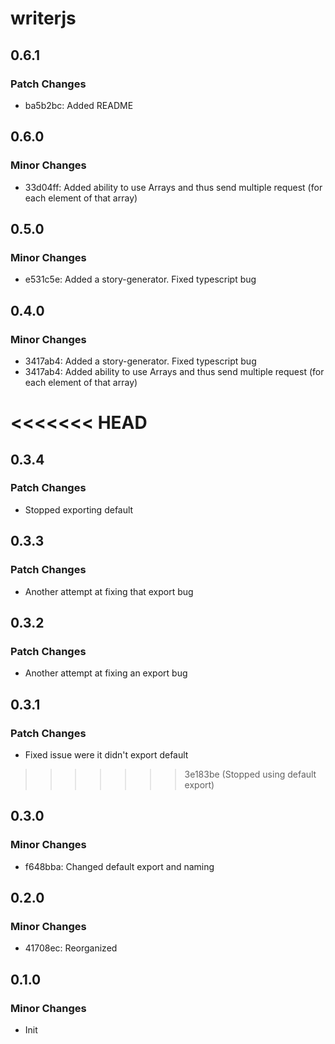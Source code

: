 # writerjs

## 0.6.1

### Patch Changes

- ba5b2bc: Added README

## 0.6.0

### Minor Changes

- 33d04ff: Added ability to use Arrays and thus send multiple request (for each element of that array)

## 0.5.0

### Minor Changes

- e531c5e: Added a story-generator. Fixed typescript bug

## 0.4.0

### Minor Changes

- 3417ab4: Added a story-generator. Fixed typescript bug
- 3417ab4: Added ability to use Arrays and thus send multiple request (for each element of that array)

# <<<<<<< HEAD

## 0.3.4

### Patch Changes

- Stopped exporting default

## 0.3.3

### Patch Changes

- Another attempt at fixing that export bug

## 0.3.2

### Patch Changes

- Another attempt at fixing an export bug

## 0.3.1

### Patch Changes

- Fixed issue were it didn't export default

> > > > > > > 3e183be (Stopped using default export)

## 0.3.0

### Minor Changes

- f648bba: Changed default export and naming

## 0.2.0

### Minor Changes

- 41708ec: Reorganized

## 0.1.0

### Minor Changes

- Init
